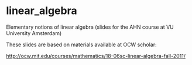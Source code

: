 linear_algebra
==============

Elementary notions of linear algebra (slides for the AHN course at VU University Amsterdam)

These slides are based on materials available at OCW scholar:

http://ocw.mit.edu/courses/mathematics/18-06sc-linear-algebra-fall-2011/





